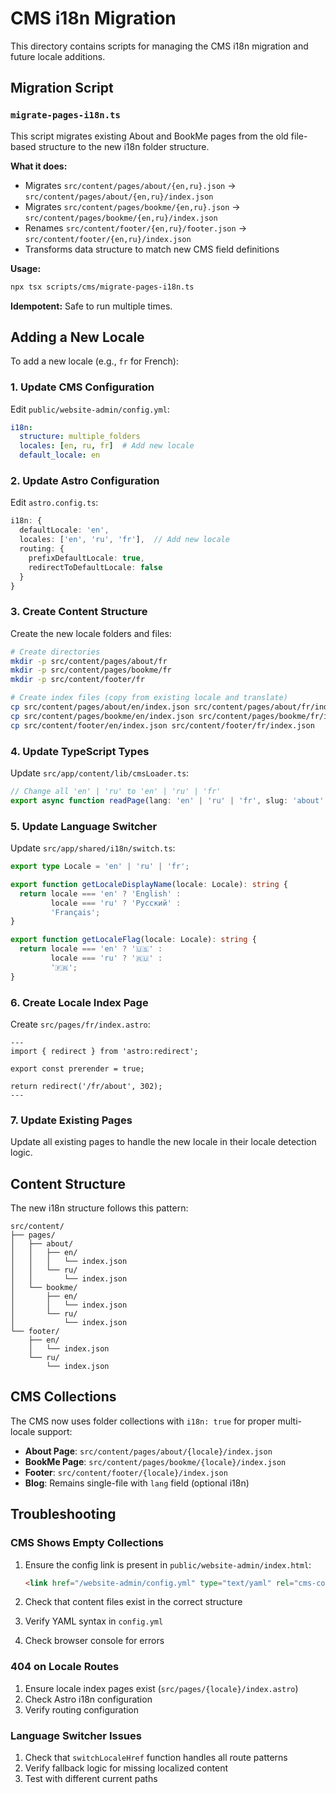 # CMS i18n Migration

This directory contains scripts for managing the CMS i18n migration and future locale additions.

## Migration Script

### `migrate-pages-i18n.ts`

This script migrates existing About and BookMe pages from the old file-based structure to the new i18n folder structure.

**What it does:**
- Migrates `src/content/pages/about/{en,ru}.json` → `src/content/pages/about/{en,ru}/index.json`
- Migrates `src/content/pages/bookme/{en,ru}.json` → `src/content/pages/bookme/{en,ru}/index.json`
- Renames `src/content/footer/{en,ru}/footer.json` → `src/content/footer/{en,ru}/index.json`
- Transforms data structure to match new CMS field definitions

**Usage:**
```bash
npx tsx scripts/cms/migrate-pages-i18n.ts
```

**Idempotent:** Safe to run multiple times.

## Adding a New Locale

To add a new locale (e.g., `fr` for French):

### 1. Update CMS Configuration

Edit `public/website-admin/config.yml`:

```yaml
i18n:
  structure: multiple_folders
  locales: [en, ru, fr]  # Add new locale
  default_locale: en
```

### 2. Update Astro Configuration

Edit `astro.config.ts`:

```typescript
i18n: {
  defaultLocale: 'en',
  locales: ['en', 'ru', 'fr'],  // Add new locale
  routing: {
    prefixDefaultLocale: true,
    redirectToDefaultLocale: false
  }
}
```

### 3. Create Content Structure

Create the new locale folders and files:

```bash
# Create directories
mkdir -p src/content/pages/about/fr
mkdir -p src/content/pages/bookme/fr
mkdir -p src/content/footer/fr

# Create index files (copy from existing locale and translate)
cp src/content/pages/about/en/index.json src/content/pages/about/fr/index.json
cp src/content/pages/bookme/en/index.json src/content/pages/bookme/fr/index.json
cp src/content/footer/en/index.json src/content/footer/fr/index.json
```

### 4. Update TypeScript Types

Update `src/app/content/lib/cmsLoader.ts`:

```typescript
// Change all 'en' | 'ru' to 'en' | 'ru' | 'fr'
export async function readPage(lang: 'en' | 'ru' | 'fr', slug: 'about' | 'bookme'): Promise<PageData | null>
```

### 5. Update Language Switcher

Update `src/app/shared/i18n/switch.ts`:

```typescript
export type Locale = 'en' | 'ru' | 'fr';

export function getLocaleDisplayName(locale: Locale): string {
  return locale === 'en' ? 'English' : 
         locale === 'ru' ? 'Русский' : 
         'Français';
}

export function getLocaleFlag(locale: Locale): string {
  return locale === 'en' ? '🇺🇸' : 
         locale === 'ru' ? '🇷🇺' : 
         '🇫🇷';
}
```

### 6. Create Locale Index Page

Create `src/pages/fr/index.astro`:

```astro
---
import { redirect } from 'astro:redirect';

export const prerender = true;

return redirect('/fr/about', 302);
---
```

### 7. Update Existing Pages

Update all existing pages to handle the new locale in their locale detection logic.

## Content Structure

The new i18n structure follows this pattern:

```
src/content/
├── pages/
│   ├── about/
│   │   ├── en/
│   │   │   └── index.json
│   │   └── ru/
│   │       └── index.json
│   └── bookme/
│       ├── en/
│       │   └── index.json
│       └── ru/
│           └── index.json
└── footer/
    ├── en/
    │   └── index.json
    └── ru/
        └── index.json
```

## CMS Collections

The CMS now uses folder collections with `i18n: true` for proper multi-locale support:

- **About Page**: `src/content/pages/about/{locale}/index.json`
- **BookMe Page**: `src/content/pages/bookme/{locale}/index.json`
- **Footer**: `src/content/footer/{locale}/index.json`
- **Blog**: Remains single-file with `lang` field (optional i18n)

## Troubleshooting

### CMS Shows Empty Collections

1. Ensure the config link is present in `public/website-admin/index.html`:
   ```html
   <link href="/website-admin/config.yml" type="text/yaml" rel="cms-config-url" />
   ```

2. Check that content files exist in the correct structure
3. Verify YAML syntax in `config.yml`
4. Check browser console for errors

### 404 on Locale Routes

1. Ensure locale index pages exist (`src/pages/{locale}/index.astro`)
2. Check Astro i18n configuration
3. Verify routing configuration

### Language Switcher Issues

1. Check that `switchLocaleHref` function handles all route patterns
2. Verify fallback logic for missing localized content
3. Test with different current paths
